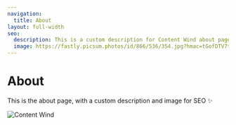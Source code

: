 ```yaml
---
navigation:
  title: About
layout: full-width
seo:
  description: This is a custom description for Content Wind about page.
  image: https://fastly.picsum.photos/id/866/536/354.jpg?hmac=tGofDTV7tl2rprappPzKFiZ9vDh5MKj39oa2D--gqhA
---
```


# About

This is the about page, with a custom description and image for SEO ✨

![Content Wind](https://fastly.picsum.photos/id/866/536/354.jpg?hmac=tGofDTV7tl2rprappPzKFiZ9vDh5MKj39oa2D--gqhA)
